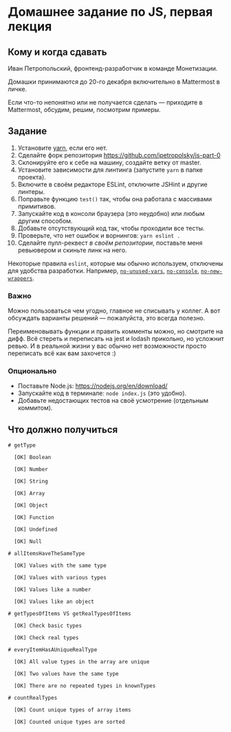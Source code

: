 # Домашнее задание по JS, первая лекция

## Кому и когда сдавать

Иван Петропольский, фронтенд-разработчик в команде Монетизации.

Домашки принимаются до 20-го декабря включительно в Mattermost в личке.

Если что-то непонятно или не получается сделать — приходите в Mattermost, обсудим, решим, посмотрим примеры.

## Задание

1) Установите [yarn](https://classic.yarnpkg.com/lang/en/docs/install/), если его нет.
2) Сделайте форк репозитория https://github.com/ipetropolsky/js-part-0
3) Склонируйте его к себе на машину, создайте ветку от master.
4) Установите зависимости для линтинга (запустите `yarn` в папке проекта).
5) Включите в своём редакторе ESLint, отключите JSHint и другие линтеры.
6) Поправьте функцию `test()` так, чтобы она работала с массивами примитивов.
7) Запускайте код в консоли браузера (это неудобно) или любым другим способом.
8) Добавьте отсутствующий код так, чтобы проходили все тесты.
9) Проверьте, что нет ошибок и ворнингов: `yarn eslint .`
10) Сделайте пулл-реквест *в своём репозитории*, поставьте меня ревьювером и скиньте линк на него.

Некоторые правила `eslint`, которые мы обычно используем, отключены для удобства разработки.
Например, [`no-unused-vars`](https://eslint.org/docs/latest/rules/no-unused-vars), [`no-console`](https://eslint.org/docs/latest/rules/no-console), [`no-new-wrappers`](https://eslint.org/docs/latest/rules/no-new-wrappers).

### Важно

Можно пользоваться чем угодно, главное не списывать у коллег. А вот обсуждать варианты решений — пожалуйста, это всегда полезно.

Переименовывать функции и править комменты можно, но смотрите на дифф.
Всё стереть и переписать на jest и lodash прикольно, но усложнит ревью.
И в реальной жизни у вас обычно нет возможности просто переписать всё как вам захочется :)

### Опционально

* Поставьте Node.js: https://nodejs.org/en/download/
* Запускайте код в терминале: `node index.js` (это удобно).
* Добавьте недостающих тестов на своё усмотрение (отдельным коммитом).

## Что должно получиться

```
# getType

  [OK] Boolean

  [OK] Number

  [OK] String

  [OK] Array

  [OK] Object

  [OK] Function

  [OK] Undefined

  [OK] Null

# allItemsHaveTheSameType

  [OK] Values with the same type

  [OK] Values with various types

  [OK] Values like a number

  [OK] Values like an object

# getTypesOfItems VS getRealTypesOfItems

  [OK] Check basic types

  [OK] Check real types

# everyItemHasAUniqueRealType

  [OK] All value types in the array are unique

  [OK] Two values have the same type

  [OK] There are no repeated types in knownTypes

# countRealTypes

  [OK] Count unique types of array items

  [OK] Counted unique types are sorted
```
